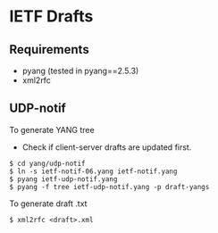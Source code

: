 # IETF Drafts

## Requirements
- pyang (tested in pyang==2.5.3)
- xml2rfc

## UDP-notif

To generate YANG tree
- Check if client-server drafts are updated first.

```shell
$ cd yang/udp-notif
$ ln -s ietf-notif-06.yang ietf-notif.yang
$ pyang ietf-udp-notif.yang
$ pyang -f tree ietf-udp-notif.yang -p draft-yangs
```

To generate draft .txt
```shell
$ xml2rfc <draft>.xml
```
